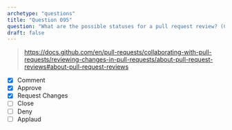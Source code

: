 ```yaml
---
archetype: "questions"
title: "Question 095"
question: "What are the possible statuses for a pull request review? (Choose three.)"
draft: false
---
```



> https://docs.github.com/en/pull-requests/collaborating-with-pull-requests/reviewing-changes-in-pull-requests/about-pull-request-reviews#about-pull-request-reviews
- [x] Comment
- [x] Approve
- [x] Request Changes
- [ ] Close
- [ ] Deny
- [ ] Applaud
